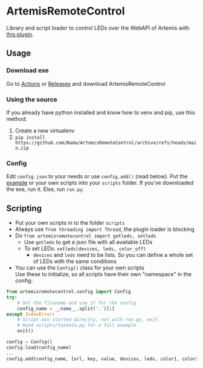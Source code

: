 # ArtemisRemoteControl

Library and script loader to control LEDs over the WebAPI of Artemis with [this plugin](https://gist.github.com/SpoinkyNL/fb7d03b22ddfb19ddc150de1b99053e2).
## Usage
### Download exe
Go to [Actions](https://github.com/Nama/ArtemisRemoteControl/actions) or [Releases](https://github.com/Nama/ArtemisRemoteControl/releases) and download ArtemisRemoteControl
### Using the source
If you already have python installed and know how to venv and pip, use this method:

1. Create a new virtualenv
2. `pip install https://github.com/Nama/ArtemisRemoteControl/archive/refs/heads/main.zip`

### Config
Edit `config.json` to your needs or use `config.add()` (read below). Put the [example](https://github.com/Nama/ArtemisRemoteControl/tree/main/scripts) or your own scripts into your `scripts` folder.
If you've downloaded the exe, run it. Else, run `run.py`.

## Scripting

- Put your own scripts in to the folder `scripts`
- Always use `from threading import Thread`, the plugin loader is blocking
- Do `from artemisremotecontrol import getleds, setleds`
    - Use `getleds` to get a json file with all available LEDs
    - To set LEDs: `setleds(devices, leds, color_off)`
        - `devices` and `leds` need to be lists. So you can define a whole set of LEDs with the same conditions
- You can use the `Config()` class for your own scripts  
  Use these to initialize, so all scripts have their own "namespace" in the config:
```py
from artemisremotecontrol.config import Config
try:
    # Get the filename and use it for the config
    config_name = __name__.split('.')[1]
except IndexError:
    # Script was started directly, not with run.py, exit
    # Read scripts/tasmota.py for a full example
    exit()

config = Config()
config.load(config_name)
...
config.add(config_name, [url, key, value, devices, leds, color1, color2, color3])
```
